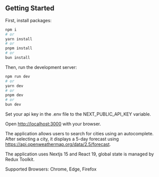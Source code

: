 ## Getting Started

First, install packages:

```bash
npm i
# or
yarn install
# or
pnpm install
# or
bun install
```

Then, run the development server:

```bash
npm run dev
# or
yarn dev
# or
pnpm dev
# or
bun dev
```

Set your api key in the .env file to the NEXT_PUBLIC_API_KEY variable.

Open [http://localhost:3000](http://localhost:3000) with your browser.

The application allows users to search for cities using an autocomplete. After selecting a city, it displays a 5-day forecast using https://api.openweathermap.org/data/2.5/forecast.

The application uses Nextjs 15 and React 19, global state is managed by Redux Toolkit.

Supported Browsers: Chrome, Edge, Firefox
